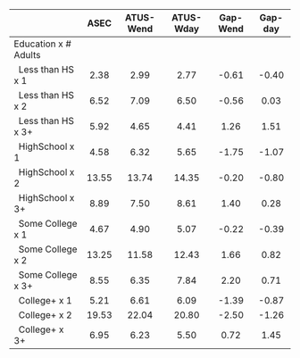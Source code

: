 
|                      |         ASEC |    ATUS-Wend |    ATUS-Wday |     Gap-Wend |      Gap-day |
| -------------------- | :----------: | :----------: | :----------: | :----------: | :----------: |
| Education x # Adults |              |              |              |              |              |
| &nbsp;&nbsp;Less than HS x 1 |         2.38 |         2.99 |         2.77 |        -0.61 |        -0.40 |
| &nbsp;&nbsp;Less than HS x 2 |         6.52 |         7.09 |         6.50 |        -0.56 |         0.03 |
| &nbsp;&nbsp;Less than HS x 3+ |         5.92 |         4.65 |         4.41 |         1.26 |         1.51 |
| &nbsp;&nbsp;HighSchool x 1 |         4.58 |         6.32 |         5.65 |        -1.75 |        -1.07 |
| &nbsp;&nbsp;HighSchool x 2 |        13.55 |        13.74 |        14.35 |        -0.20 |        -0.80 |
| &nbsp;&nbsp;HighSchool x 3+ |         8.89 |         7.50 |         8.61 |         1.40 |         0.28 |
| &nbsp;&nbsp;Some College x 1 |         4.67 |         4.90 |         5.07 |        -0.22 |        -0.39 |
| &nbsp;&nbsp;Some College x 2 |        13.25 |        11.58 |        12.43 |         1.66 |         0.82 |
| &nbsp;&nbsp;Some College x 3+ |         8.55 |         6.35 |         7.84 |         2.20 |         0.71 |
| &nbsp;&nbsp;College+ x 1 |         5.21 |         6.61 |         6.09 |        -1.39 |        -0.87 |
| &nbsp;&nbsp;College+ x 2 |        19.53 |        22.04 |        20.80 |        -2.50 |        -1.26 |
| &nbsp;&nbsp;College+ x 3+ |         6.95 |         6.23 |         5.50 |         0.72 |         1.45 |

